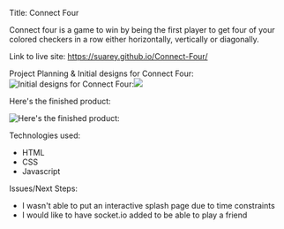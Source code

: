 Title: Connect Four

Connect four is a game to win by being the first player 
to get four of your colored checkers in a row 
either horizontally, vertically or diagonally.

Link to live site: https://suarey.github.io/Connect-Four/

Project Planning & Initial designs for Connect Four:
![Initial designs for Connect Four:](https://i.imgur.com/8SKYiZZ.png)![](https://i.imgur.com/7DVnIXJ.png)

Here's the finished product:

![Here's the finished product:](https://i.imgur.com/ZrNjHbw.png)

Technologies used: 
- HTML 
- CSS
- Javascript

Issues/Next Steps:
- I wasn't able to put an interactive splash page due to time constraints
- I would like to have socket.io added to be able to play a friend

